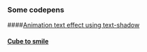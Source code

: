 ### Some codepens

####[Animation text effect using text-shadow](http://codepen.io/AvraamMavridis/pen/aOgMBm) 
#### [Cube to smile](http://codepen.io/AvraamMavridis/pen/qdeEoJ)
